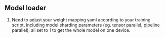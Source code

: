 ## Model loader
1. Need to adjust your weight mapping yaml according to your training script, including model sharding parameters (eg. tensor parallel, pipeline parallel), all set to 1 to get the whole model on one device.
